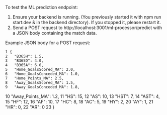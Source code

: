  To test the ML prediction endpoint:


   1. Ensure your backend is running. (You previously started it with npm run start:dev & in the backend directory). If you stopped it, please restart it.
   2. Send a POST request to http://localhost:3001/ml-processor/predict with a JSON body containing the match data.

  Example JSON body for a POST request:



    1 {
    2   "B365H": 1.5,
    3   "B365D": 4.0,
    4   "B365A": 6.0,
    5   "Home_GoalsScored_MA": 2.0,
    6   "Home_GoalsConceded_MA": 1.0,
    7   "Home_Points_MA": 2.5,
    8   "Away_GoalsScored_MA": 1.5,
    9   "Away_GoalsConceded_MA": 1.8,
   10   "Away_Points_MA": 1.2,
   11   "HS": 15,
   12   "AS": 10,
   13   "HST": 7,
   14   "AST": 4,
   15   "HF": 12,
   16   "AF": 10,
   17   "HC": 8,
   18   "AC": 5,
   19   "HY": 2,
   20   "AY": 1,
   21   "HR": 0,
   22   "AR": 0
   23 }